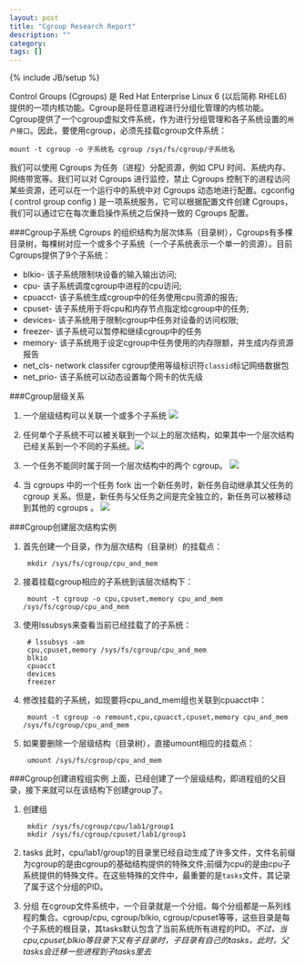 ```yaml
---
layout: post
title: "Cgroup Research Report"
description: ""
category: 
tags: []
---
```

{% include JB/setup %}

Control Groups (Cgroups) 是 Red Hat Enterprise Linux 6 (以后简称 RHEL6) 提供的一项内核功能。Cgroup是将任意进程进行分组化管理的内核功能。  
Cgroup提供了一个cgroup虚拟文件系统，作为进行分组管理和各子系统设置的`用户接口`。因此，要使用cgroup，必须先挂载cgroup文件系统：

    mount -t cgroup -o 子系统名 cgroup /sys/fs/cgroup/子系统名
我们可以使用 Cgroups 为任务（进程）分配资源，例如 CPU 时间、系统内存、网络带宽等。我们可以对 Cgroups 进行监控，禁止 Cgroups 控制下的进程访问某些资源，还可以在一个运行中的系统中对 Cgroups 动态地进行配置。cgconfig ( control group config ) 是一项系统服务，它可以根据配置文件创建 Cgroups，我们可以通过它在每次重启操作系统之后保持一致的 Cgroups 配置。  

###Cgroup子系统
Cgroups 的组织结构为层次体系（目录树），Cgroups有多棵目录树，每棵树对应一个或多个子系统（一个子系统表示一个单一的资源）。目前Cgroups提供了9个子系统：

- blkio- 该子系统限制块设备的输入输出访问;
- cpu- 该子系统调度cgroup中进程的cpu访问;
- cpuacct- 该子系统生成cgroup中的任务使用cpu资源的报告;
- cpuset- 该子系统用于将cpu和内存节点指定给cgroup中的任务;
- devices- 该子系统用于限制cgroup中任务对设备的访问权限;
- freezer- 该子系统可以暂停和继续cgroup中的任务
- memory- 该子系统用于设定cgroup中任务使用的内存限额，并生成内存资源报告
- net_cls- network classifer cgroup使用等级标识符`classid`标记网络数据包
- net_prio- 该子系统可以动态设置每个网卡的优先级

###Cgroup层级关系
1. 一个层级结构可以关联一个或多个子系统
![](http://elmer-wordpress.stor.sinaapp.com/uploads/2012/11/RMG-rule1.png) 
  
1. 任何单个子系统不可以被关联到一个以上的层次结构，如果其中一个层次结构已经关系到一个不同的子系统。![](http://elmer-wordpress.stor.sinaapp.com/uploads/2012/11/RMG-rule2.png)  

1. 一个任务不能同时属于同一个层次结构中的两个 cgroup。
![](http://elmer-wordpress.stor.sinaapp.com/uploads/2012/11/RMG-rule3.png)  

1. 当 cgroups 中的一个任务 fork 出一个新任务时，新任务自动继承其父任务的 cgroup 关系。但是，新任务与父任务之间是完全独立的，新任务可以被移动到其他的 cgroups 。
![](http://elmer-wordpress.stor.sinaapp.com/uploads/2012/11/RMG-rule4.png)

###Cgroup创建层次结构实例
1. 首先创建一个目录，作为层次结构（目录树）的挂载点：

        mkdir /sys/fs/cgroup/cpu_and_mem
1. 接着挂载cgroup相应的子系统到该层次结构下：

        mount -t cgroup -o cpu,cpuset,memory cpu_and_mem /sys/fs/cgroup/cpu_and_mem
1. 使用lssubsys来查看当前已经挂载了的子系统：

        # lssubsys -am
        cpu,cpuset,memory /sys/fs/cgroup/cpu_and_mem
        blkio
        cpuacct
        devices
        freezer
1. 修改挂载的子系统，如现要将cpu_and_mem组也关联到cpuacct中：

        mount -t cgroup -o remount,cpu,cpuacct,cpuset,memory cpu_and_mem /sys/fs/cgroup/cpu_and_mem
1. 如果要删除一个层级结构（目录树），直接umount相应的挂载点：

        umount /sys/fs/cgroup/cpu_and_mem

###Cgroup创建进程组实例
上面，已经创建了一个层级结构，即进程组的父目录，接下来就可以在该结构下创建group了。  
1. 创建组
  
        mkdir /sys/fs/cgroup/cpu/lab1/group1
        mkdir /sys/fs/cgroup/cpuset/lab1/group1

1. tasks
此时，cpu/lab1/group1的目录里已经自动生成了许多文件，文件名前缀为cgroup的是由cgroup的基础结构提供的特殊文件;前缀为cpu的是由cpu子系统提供的特殊文件。在这些特殊的文件中，最重要的是`tasks`文件，其记录了属于这个分组的PID。
1. 分组
在cgroup文件系统中，一个目录就是一个分组。每个分组都是一系列线程的集合。cgroup/cpu, cgroup/blkio, cgroup/cpuset等等，这些目录是每个子系统的根目录，其tasks默认包含了当前系统所有进程的PID。*不过，当cpu,cpuset,blkio等目录下又有子目录时，子目录有自己的tasks，此时，父tasks会迁移一些进程到子tasks里去*









